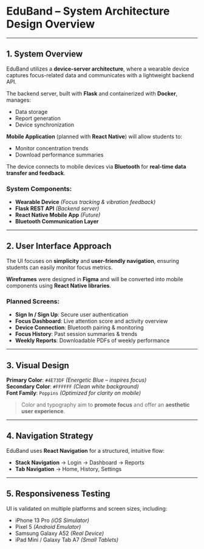 #  EduBand – System Architecture Design Overview

---

## **1. System Overview**

EduBand utilizes a **device-server architecture**, where a wearable device captures focus-related data and communicates with a lightweight backend API.

The backend server, built with **Flask** and containerized with **Docker**, manages:

- Data storage  
- Report generation  
- Device synchronization  

 **Mobile Application** (planned with **React Native**) will allow students to:

- Monitor concentration trends  
- Download performance summaries  

 The device connects to mobile devices via **Bluetooth** for **real-time data transfer and feedback**.

### System Components:

- **Wearable Device** *(Focus tracking & vibration feedback)*
- **Flask REST API** *(Backend server)*
- **React Native Mobile App** *(Future)*
- **Bluetooth Communication Layer**

---

## **2. User Interface Approach**

The UI focuses on **simplicity** and **user-friendly navigation**, ensuring students can easily monitor focus metrics.

 **Wireframes** were designed in **Figma** and will be converted into mobile components using **React Native libraries**.

### Planned Screens:

- **Sign In / Sign Up**: Secure user authentication  
- **Focus Dashboard**: Live attention score and activity overview  
- **Device Connection**: Bluetooth pairing & monitoring  
- **Focus History**: Past session summaries & trends  
- **Weekly Reports**: Downloadable PDFs of weekly performance  

---

## **3. Visual Design**

 **Primary Color**: `#4E73DF` *(Energetic Blue – inspires focus)*  
 **Secondary Color**: `#FFFFFF` *(Clean white background)*  
 **Font Family**: `Poppins` *(Optimized for clarity on mobile)*  

> Color and typography aim to **promote focus** and offer an **aesthetic user experience**.

---

## **4. Navigation Strategy**

EduBand uses **React Navigation** for a structured, intuitive flow:

- **Stack Navigation** → Login → Dashboard → Reports  
- **Tab Navigation** → Home, History, Settings  

---

## **5. Responsiveness Testing**

UI is validated on multiple platforms and screen sizes, including:

-  iPhone 13 Pro *(iOS Simulator)*  
-  Pixel 5 *(Android Emulator)*  
-  Samsung Galaxy A52 *(Real Device)*  
-  iPad Mini / Galaxy Tab A7 *(Small Tablets)*  

